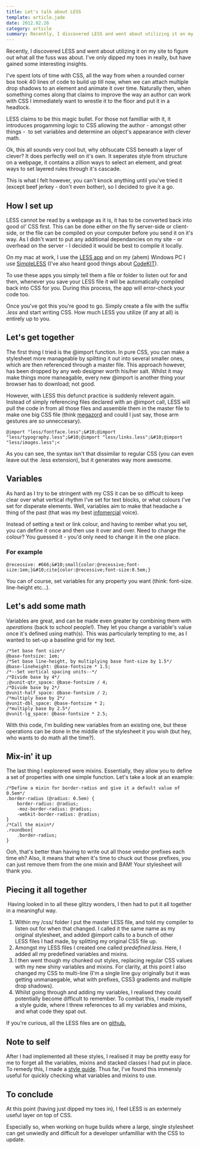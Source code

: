 ```yaml
---
title: Let's talk about LESS
template: article.jade
date: 2012.02.26
category: article
summary: Recently, I discovered LESS and went about utilizing it on my site to figure out what all the fuss was about
---
```



Recently, I discovered LESS and went about utilizing it on my site to figure out what all the fuss was about. I've only dipped my toes in really, but have gained some interesting insights.

I've spent lots of time with CSS, all the way from when a rounded corner box took 40 lines of code to build up till now, when we can attach multiple drop shadows to an element and animate it over time. Naturally then, when something comes along that claims to improve the way an author can work with CSS I immediately want to wrestle it to the floor and put it in a headlock.

LESS claims to be this magic bullet. For those not familliar with it, it introduces progamming logic to CSS allowing the author - amongst other things - &nbsp;to set variables and determine an object's appearance with clever math.&nbsp;

Ok, this all sounds very cool but, why obfsucate CSS beneath a layer of clever? It does perfectly well on it's own. It seperates style from structure on a webpage, it contains a zillion ways to select an element, and great ways to set layered rules through it's cascade.&nbsp;

This is what I felt however, you can't knock anything until you've tried it (except beef jerkey - don't even bother), so I decided to give it a go.

## How I set up

LESS cannot be read by a webpage as it is, it has to be converted back into good ol' CSS first. This can be done either on the fly server-side or client-side, or the file can be compiled on your computer before you send it on it's way. As I didn't want to put any additional dependancies on my site - or overhead on the server - I decided it would be best to compile it locally.

On my mac at work, I use the <a href="http://incident57.com/less/">LESS app</a>&nbsp;and on my (ahem) Windows PC I use <a href="http://wearekiss.com/simpless">SimpleLESS</a>&nbsp;(I've also heard good things about <a href="http://incident57.com/codekit/">CodeKIT</a>).

To use these apps you simply tell them a file or folder to listen out for and then, whenever you save your LESS file it will be automatically compiled back into CSS for you. During this process, the app will error-check your code too.

Once you've got this you're good to go. Simply create a file with the suffix *.less* and start writing CSS. How much LESS you utilize (if any at all) is entirely up to you.

## Let's get together

The first thing I tried is the @import function. In pure CSS, you can make a stylesheet more manageable by spiltting it out into several smaller ones, which are then referenced through a master file. This approach however, has been dropped by any web designer worth his/her salt. Whilst it may make things more maneagable, every new @import is another thing your browser has to download; not good.

However, with LESS this defunct practice is suddenly relevent again. Instead of simply referencing files declared with an @import call, LESS will pull the code in from all those files and assemble them in the master file to make one big CSS file (think <a href="http://www.youtube.com/watch?v=7mQuHh1X4H4">megazord</a>&nbsp;and could I just say, those arm gestures are <em>so </em>unneccesary).

    @import "less/fontface.less";&#10;@import "less/typography.less";&#10;@import "less/links.less";&#10;@import "less/images.less";<

As you can see, the syntax isn't that dissimilar to regular CSS (you can even leave out the .less extension), but it generates way more awesome.

## Variables

As hard as I try to be stringent with my CSS it can be so difficult to keep clear over what vertical rhythm I've set for text blocks, or what colours I've set for disperate elements. Well, variables aim to make that headache a thing of the past (that was my best <a href="http://www.youtube.com/watch?v=G-YXgFv2IN4">infomercial</a> voice).

Instead of setting a text or link colour, and having to rember what you set, you can define it once and then use it over and over. Need to change the colour? You guessed it - you'd only need to change it in the one place.

### For example

    @recessive: #666;&#10;small{color:@recessive;font-size:1em;}&#10;cite{color:@recessive;font-size:0.5em;}

You can of course, set variables for any property you want (think: font-size. line-height etc&hellip;).

## Let's add some math

Variables are great, and can be made even greater by combining them with *operations* (back to school people!). They let you change a variable's value once it's defined using math(s). This was particularly tempting to me, as I wanted to set-up a baseline grid for my text.

    /*Set base font size*/
    @base-fontsize: 1em;
    /*Set base line-height, by multiplying base font-size by 1.5*/
    @base-lineheight: @base-fontsize * 1.5;
    /*--Set vertical spacing units--*/
    /*Divide base by 4*/
    ;@vunit-qtr_space: @base-fontsize / 4;
    /*Divide base by 2*/
    @vunit-half_space: @base-fontsize / 2;
    /*multiply base by 2*/
    @vunit-dbl_space: @base-fontsize * 2;
    /*multiply base by 2.5*/
    @vunit-lg_space: @base-fontsize * 2.5;

With this code, I'm building new variables from an existing one, but these operations can be done in the middle of the stylesheet it you wish (but hey, who wants to do math all the time?).

## Mix-in' it up

The last thing I explorered were mixins. Essentially, they allow you to define a set of properties with one simple function. Let's take a look at an example:

    /*Define a mixin for border-radius and give it a default value of 0.5em*/
    .border-radius (@radius: 0.5em) {
        border-radius: @radius;
        -moz-border-radius: @radius;
        -webkit-border-radius: @radius;
    }
    /*Call the mixin*/
    .roundbox{
        .border-radius;
    }

Ooh, that's better than having to write out all those vendor prefixes each time eh? Also, it means that when it's time to chuck out those prefixes, you can just remove them from the one mixin and BAM! Your stylesheet will thank you.

## Piecing it all together

&nbsp;Having looked in to all these glitzy wonders, I then had to put it all together in a meaningful way.

1. Within my /css/ folder I put the master LESS&nbsp;file, and told my compiler to listen out for when that changed. I called it the same name as my original stylesheet, and added @import calls to a bunch of other LESS&nbsp;files I had made, by splitting my original CSS file up.</li>
2. Amongst my LESS files I created one called p<em>redefined.less</em>. Here, I added all my predefined variables and mixins.</li>
3. I then went though my chunked out styles, replacing regular CSS values with my new shiny variables and mixins. For clarity, at this point I also changed my CSS to multi-line (I'm a single line guy originally but it was getting unmanaegable, what with prefixes, CSS3 gradients and&nbsp;multiple drop shadows).</li>
4. Whilst going through and adding my variables, I realised they could potentially become difficult to remember. To combat this, I made myself a style guide, where I threw references to all my variables and mixins, and what code they spat out.</li>

If you're curious, all the LESS files are on [github.](https://github.com/jackarmley/mysite/tree/master/current/v2/css)

## Note to self

After I had implemented all these styles, I realised it may be pretty easy for me to forget all the variables, mixins and stacked classes I had put in place. To remedy this, I made a <a href="http://www.jackarmley.com/styleguide">style guide</a>. Thus far, I've found this immensly useful for quickly checking what variables and mixins to use.

## To conclude

At this point (having just dipped my toes in), I feel LESS is an extermely useful layer on top of CSS.

Especially so, when working on huge builds where a large, single stylesheet can get unwiedly and difficult for a developer unfamilliar with the CSS to update.


